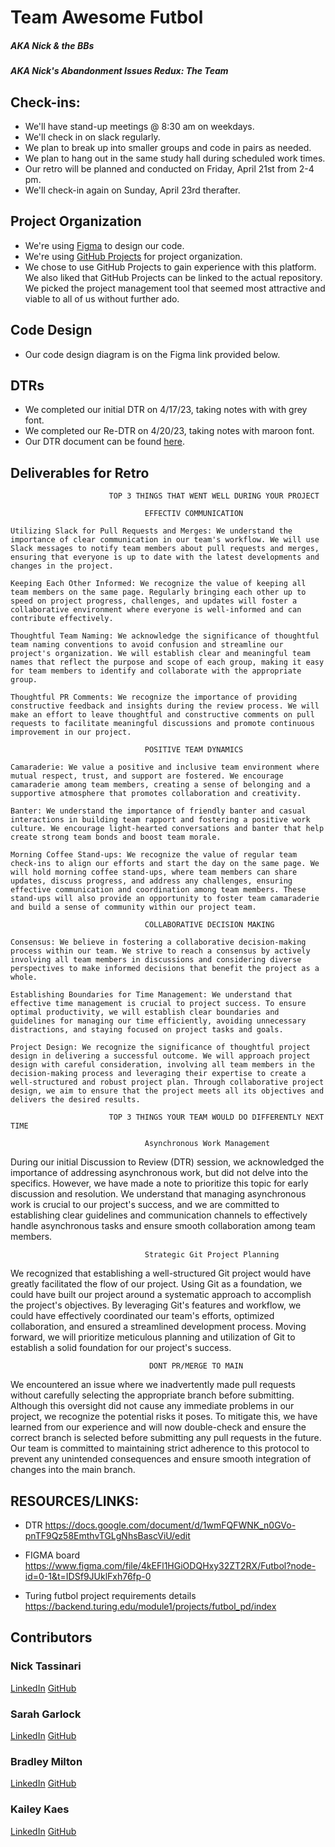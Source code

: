 # Team Awesome Futbol
##### *AKA Nick & the BBs*
##### *AKA Nick's Abandonment Issues Redux: The Team*

## Check-ins:
- We'll have stand-up meetings @ 8:30 am on weekdays. 
- We'll check in on slack regularly.
- We plan to break up into smaller groups and code in pairs as needed.
- We plan to hang out in the same study hall during scheduled work times.
- Our retro will be planned and conducted on Friday, April 21st from 2-4 pm.
- We'll check-in again on Sunday, April 23rd therafter.

## Project Organization
- We're using [Figma](https://www.figma.com/file/4kEFl1HGiODQHxy32ZT2RX/Futbol?node-id=10-108&t=GdnVm8WqnI1rBy03-0) to design our code.
- We're using [GitHub Projects](https://github.com/users/NickTassinari/projects/2) for project organization.
- We chose to use GitHub Projects to gain experience with this platform. We also liked that GitHub Projects can be linked to the actual repository. We picked the project management tool that seemed most attractive and viable to all of us without further ado. 

## Code Design
- Our code design diagram is on the Figma link provided below.

## DTRs
- We completed our initial DTR on 4/17/23, taking notes with with grey font.
- We completed our Re-DTR on 4/20/23, taking notes with maroon font.
- Our DTR document can be found [here](https://docs.google.com/document/d/).

## Deliverables for Retro

                          TOP 3 THINGS THAT WENT WELL DURING YOUR PROJECT

                                  EFFECTIV COMMUNICATION

    Utilizing Slack for Pull Requests and Merges: We understand the importance of clear communication in our team's workflow. We will use Slack messages to notify team members about pull requests and merges, ensuring that everyone is up to date with the latest developments and changes in the project.

    Keeping Each Other Informed: We recognize the value of keeping all team members on the same page. Regularly bringing each other up to speed on project progress, challenges, and updates will foster a collaborative environment where everyone is well-informed and can contribute effectively.

    Thoughtful Team Naming: We acknowledge the significance of thoughtful team naming conventions to avoid confusion and streamline our project's organization. We will establish clear and meaningful team names that reflect the purpose and scope of each group, making it easy for team members to identify and collaborate with the appropriate group.

    Thoughtful PR Comments: We recognize the importance of providing constructive feedback and insights during the review process. We will make an effort to leave thoughtful and constructive comments on pull requests to facilitate meaningful discussions and promote continuous improvement in our project.
        
                                  POSITIVE TEAM DYNAMICS

    Camaraderie: We value a positive and inclusive team environment where mutual respect, trust, and support are fostered. We encourage camaraderie among team members, creating a sense of belonging and a supportive atmosphere that promotes collaboration and creativity.

    Banter: We understand the importance of friendly banter and casual interactions in building team rapport and fostering a positive work culture. We encourage light-hearted conversations and banter that help create strong team bonds and boost team morale.

    Morning Coffee Stand-ups: We recognize the value of regular team check-ins to align our efforts and start the day on the same page. We will hold morning coffee stand-ups, where team members can share updates, discuss progress, and address any challenges, ensuring effective communication and coordination among team members. These stand-ups will also provide an opportunity to foster team camaraderie and build a sense of community within our project team.
        
                                  COLLABORATIVE DECISION MAKING

    Consensus: We believe in fostering a collaborative decision-making process within our team. We strive to reach a consensus by actively involving all team members in discussions and considering diverse perspectives to make informed decisions that benefit the project as a whole.

    Establishing Boundaries for Time Management: We understand that effective time management is crucial to project success. To ensure optimal productivity, we will establish clear boundaries and guidelines for managing our time efficiently, avoiding unnecessary distractions, and staying focused on project tasks and goals.

    Project Design: We recognize the significance of thoughtful project design in delivering a successful outcome. We will approach project design with careful consideration, involving all team members in the decision-making process and leveraging their expertise to create a well-structured and robust project plan. Through collaborative project design, we aim to ensure that the project meets all its objectives and delivers the desired results.

                          TOP 3 THINGS YOUR TEAM WOULD DO DIFFERENTLY NEXT TIME

                                  Asynchronous Work Management 

   During our initial Discussion to Review (DTR) session, we acknowledged the importance of addressing asynchronous work, but did not delve into the specifics. However, we have made a note to prioritize this topic for early discussion and resolution. We understand that managing asynchronous work is crucial to our project's success, and we are committed to establishing clear guidelines and communication channels to effectively handle asynchronous tasks and ensure smooth collaboration among team members.

                                  Strategic Git Project Planning

   We recognized that establishing a well-structured Git project would have greatly facilitated the flow of our project. Using Git as a foundation, we could have built our project around a systematic approach to accomplish the project's objectives. By leveraging Git's features and workflow, we could have effectively coordinated our team's efforts, optimized collaboration, and ensured a streamlined development process. Moving forward, we will prioritize meticulous planning and utilization of Git to establish a solid foundation for our project's success.

                                   DONT PR/MERGE TO MAIN

  We encountered an issue where we inadvertently made pull requests without carefully selecting the appropriate branch before submitting. Although this oversight did not cause any immediate problems in our project, we recognize the potential risks it poses. To mitigate this, we have learned from our experience and will now double-check and ensure the correct branch is selected before submitting any pull requests in the future. Our team is committed to maintaining strict adherence to this protocol to prevent any unintended consequences and ensure smooth integration of changes into the main branch.


## RESOURCES/LINKS:
  - DTR 
  https://docs.google.com/document/d/1wmFQFWNK_n0GVo-pnTF9Qz58EmthvTGLgNhsBascViU/edit

  - FIGMA board
  https://www.figma.com/file/4kEFl1HGiODQHxy32ZT2RX/Futbol?node-id=0-1&t=IDSf9JUklFxh76fp-0

  - Turing futbol project requirements details
  https://backend.turing.edu/module1/projects/futbol_pd/index

## Contributors 
### Nick Tassinari
[LinkedIn](https://www.linkedin.com/in/nicholas-tassinari-7a22b9216/)
[GitHub](https://github.com/NickTassinari)
### Sarah Garlock
[LinkedIn](https://www.linkedin.com/in/sarah-garlock-795855195/)
[GitHub](https://github.com/Sarahgarlock)
### Bradley Milton
[LinkedIn](https://www.linkedin.com/in/bradley-milton-01a814132/)
[GitHub](https://github.com/brad2412)
### Kailey Kaes
[LinkedIn](https://www.linkedin.com/in/kailey-kaes-336142219/)
[GitHub](https://github.com/kaileykaes)

